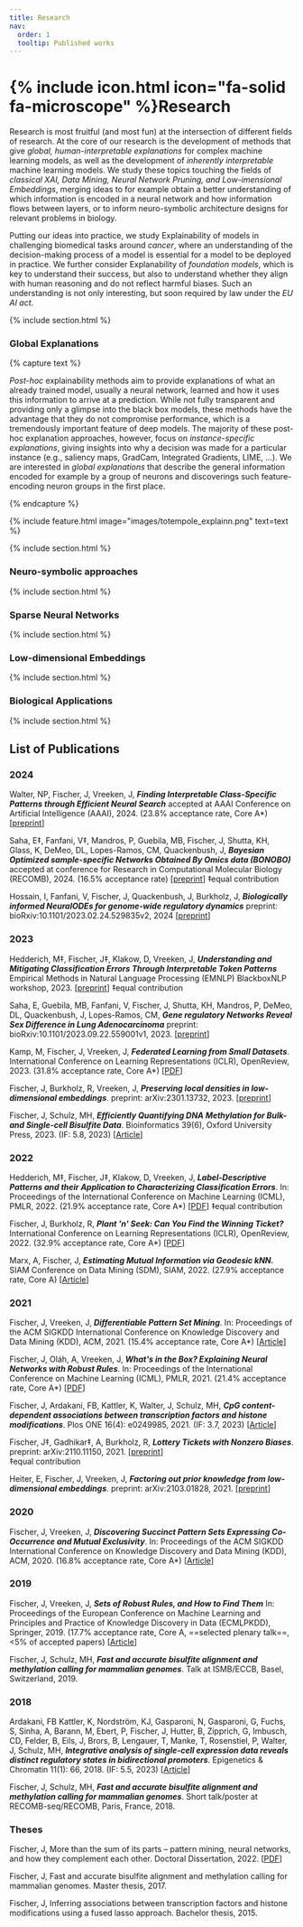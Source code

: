 ```yaml
---
title: Research
nav:
  order: 1
  tooltip: Published works
---
```


# {% include icon.html icon="fa-solid fa-microscope" %}Research

Research is most fruitful (and most fun) at the intersection of different fields of research. At the core of our research is the development of methods that
give *global, human-interpretable explanations* for complex machine learning models, as well as the development of *inherently interpretable* machine learning models.
We study these topics touching the fields of *classical XAI, Data Mining, Neural Network Pruning, and Low-imensional Embeddings*,
merging ideas to for example obtain a better understanding of which information is encoded in a neural network and how information flows between layers, or to inform neuro-symbolic
architecture designs for relevant problems in biology.

Putting our ideas into practice, we study Explainability of models in challenging biomedical tasks around *cancer*, where an understanding of the decision-making process of a model is essential
for a model to be deployed in practice. We further consider Explanability of *foundation models*, which is key to understand their success, but also to understand whether they align with human reasoning and do
not reflect harmful biases. Such an understanding is not only interesting, but soon required by law under the *EU AI act*.

{% include section.html %}

### Global Explanations

{% capture text %}

*Post-hoc* explainability methods aim to provide explanations of what an already trained model, usually a neural network, learned and how it uses this information to arrive at a prediction.
While not fully transparent and providing only a glimpse into the black box models, these methods have the advantage that they do not compromise performance, which is a tremendously important feature of deep models. 
The majority of these post-hoc explanation approaches, however, focus on *instance-specific explanations*, giving insights into why a decision was made for a particular instance (e.g., saliency maps, GradCam, Integrated Gradients,
LIME, ...).
We are interested in *global explanations* that describe the general information encoded for example by a group of neurons and discoverings such feature-encoding neuron groups in the first place.

{% endcapture %}

{%
  include feature.html
  image="images/totempole_explainn.png"
  text=text
%}


{% include section.html %}

### Neuro-symbolic approaches

{% include section.html %}

### Sparse Neural Networks

{% include section.html %}

### Low-dimensional Embeddings

{% include section.html %}

### Biological Applications

{% include section.html %}


## List of Publications

### 2024

Walter, NP, Fischer, J, Vreeken, J, ***Finding Interpretable Class-Specific Patterns through Efficient Neural Search*** accepted at AAAI Conference on Artificial Intelligence (AAAI), 2024. (23.8% acceptance rate, Core A*) \[[preprint](https://arxiv.org/abs/2312.04311)\]

Saha, E‡, Fanfani, V‡, Mandros, P, Guebila, MB, Fischer, J, Shutta, KH, Glass, K, DeMeo, DL, Lopes-Ramos, CM, Quackenbush, J, ***Bayesian Optimized sample-specific Networks Obtained By Omics data (BONOBO)*** accepted at conference for Research in Computational Molecular Biology (RECOMB), 2024. (16.5% acceptance rate) \[[preprint](https://www.biorxiv.org/content/10.1101/2023.11.16.567119v1)\]
‡equal contribution

Hossain, I, Fanfani, V, Fischer, J, Quackenbush, J, Burkholz, J, ***Biologically informed NeuralODEs for genome-wide regulatory dynamics*** preprint: bioRxiv:10.1101/2023.02.24.529835v2, 2024 \[[preprint](https://www.biorxiv.org/content/10.1101/2023.02.24.529835v2)\]

### 2023

Hedderich, M‡, Fischer, J‡, Klakow, D, Vreeken, J, ***Understanding and Mitigating Classification Errors Through Interpretable Token Patterns*** Empirical Methods in Natural Language Processing (EMNLP) BlackboxNLP workshop, 2023. \[[preprint](https://arxiv.org/abs/2311.10920)\]
‡equal contribution

Saha, E, Guebila, MB, Fanfani, V, Fischer, J, Shutta, KH, Mandros, P, DeMeo, DL, Quackenbush, J, Lopes-Ramos, CM, ***Gene regulatory Networks Reveal Sex Difference in Lung Adenocarcinoma*** preprint: bioRxiv:10.1101/2023.09.22.559001v1, 2023. \[[preprint](https://www.biorxiv.org/content/10.1101/2023.09.22.559001v1)\]

Kamp, M, Fischer, J, Vreeken, J, ***Federated Learning from Small Datasets***. International Conference on Learning Representations (ICLR), OpenReview, 2023. (31.8% acceptance rate, Core A*) \[[PDF](https://openreview.net/forum?id=hDDV1lsRV8)\]

Fischer, J, Burkholz, R, Vreeken, J, ***Preserving local densities in low-dimensional embeddings***. preprint: arXiv:2301.13732, 2023.  \[[preprint](https://arxiv.org/abs/2301.13732)\]

Fischer, J, Schulz, MH, ***Efficiently Quantifying DNA Methylation for Bulk- and Single-cell Bisulfite Data***. Bioinformatics 39(6), Oxford University Press, 2023. (IF: 5.8, 2023) \[[Article](https://academic.oup.com/bioinformatics/article/39/6/btad386/7199582)\]

### 2022

Hedderich, M‡, Fischer, J‡, Klakow, D, Vreeken, J, ***Label-Descriptive Patterns and their Application to Characterizing Classification Errors***. In: Proceedings of the International Conference on Machine Learning (ICML), PMLR, 2022. (21.9% acceptance rate, Core A*)  \[[PDF](https://proceedings.mlr.press/v162/hedderich22a/hedderich22a.pdf)\]
‡equal contribution

Fischer, J, Burkholz, R, ***Plant 'n' Seek: Can You Find the Winning Ticket?***
International Conference on Learning Representations (ICLR), OpenReview, 2022. (32.9% acceptance rate, Core A*)  \[[PDF](https://openreview.net/pdf?id=9n9c8sf0xm)\]

Marx, A, Fischer, J, ***Estimating Mutual Information via Geodesic kNN.***
SIAM Conference on Data Mining (SDM), SIAM, 2022. (27.9% acceptance rate, Core A)  \[[Article](https://epubs.siam.org/doi/abs/10.1137/1.9781611977172.47)\]

### 2021

Fischer, J, Vreeken, J, ***Differentiable Pattern Set Mining***. In: Proceedings of the ACM SIGKDD International Conference on Knowledge Discovery and Data Mining (KDD), ACM, 2021. (15.4% acceptance rate, Core A*)  \[[Article](https://dl.acm.org/doi/10.1145/3447548.3467348)\]

Fischer, J, Oláh, A, Vreeken, J, ***What's in the Box? Explaining Neural Networks with Robust Rules***. In: Proceedings of the International Conference on Machine Learning (ICML), PMLR, 2021. (21.4% acceptance rate, Core A*)  \[[PDF](https://proceedings.mlr.press/v139/fischer21b/fischer21b.pdf)\]

Fischer, J, Ardakani, FB, Kattler, K, Walter, J, Schulz, MH, ***CpG content-dependent associations between transcription factors and histone modifications***. Plos ONE 16(4): e0249985, 2021. (IF: 3.7, 2023)  \[[Article](https://journals.plos.org/plosone/article?id=10.1371/journal.pone.0249985)\]

Fischer, J‡, Gadhikar‡, A, Burkholz, R, ***Lottery Tickets with Nonzero Biases***. preprint: arXiv:2110.11150, 2021.  \[[preprint](https://arxiv.org/abs/2110.11150)\]   
‡equal contribution

Heiter, E, Fischer, J, Vreeken, J, ***Factoring out prior knowledge from low-dimensional embeddings***. preprint: arXiv:2103.01828, 2021.  \[[preprint](https://arxiv.org/abs/2103.01828)\]

### 2020

Fischer, J, Vreeken, J, ***Discovering Succinct Pattern Sets Expressing Co-Occurrence and Mutual Exclusivity***. In: Proceedings of the ACM SIGKDD International Conference on Knowledge Discovery and Data Mining (KDD), ACM, 2020. (16.8% acceptance rate, Core A*)  \[[Article](https://dl.acm.org/doi/10.1145/3394486.3403124)\]

### 2019

Fischer, J, Vreeken, J, ***Sets of Robust Rules, and How to Find Them*** In: Proceedings of the European Conference on Machine Learning and Principles and Practice of Knowledge Discovery in Data (ECMLPKDD), Springer, 2019. (17.7% acceptance rate, Core A, ==selected plenary talk==, <5% of accepted papers)  \[[Article](https://link.springer.com/chapter/10.1007/978-3-030-46150-8_3)\]

Fischer, J, Schulz, MH, ***Fast and accurate bisulfite alignment and methylation calling for mammalian genomes***. Talk at ISMB/ECCB, Basel, Switzerland, 2019.

### 2018

Ardakani, FB Kattler, K, Nordström, KJ, Gasparoni, N, Gasparoni, G, Fuchs, S, Sinha, A, Barann, M, Ebert, P, Fischer, J, Hutter, B, Zipprich, G, Imbusch, CD, Felder, B, Eils, J, Brors, B, Lengauer, T, Manke, T, Rosenstiel, P, Walter, J, Schulz, MH, ***Integrative analysis of single-cell expression data reveals distinct regulatory states in bidirectional promoters***. Epigenetics & Chromatin 11(1): 66, 2018. (IF: 5.5, 2023)  \[[Article](https://epigeneticsandchromatin.biomedcentral.com/articles/10.1186/s13072-018-0236-7)\]

Fischer, J, Schulz, MH, ***Fast and accurate bisulfite alignment and methylation calling for mammalian genomes***. Short talk/poster at RECOMB-seq/RECOMB, Paris, France, 2018.



### Theses

Fischer, J, More than the sum of its parts – pattern mining, neural networks, and how they complement each other. Doctoral Dissertation, 2022.  \[[PDF](https://publikationen.sulb.uni-saarland.de/handle/20.500.11880/33893?locale=en)\]

Fischer, J, Fast and accurate bisulfite alignment and methylation calling for mammalian genomes. Master thesis, 2017.

Fischer, J, Inferring associations between transcription factors and histone modifications using a fused lasso approach. Bachelor thesis, 2015.